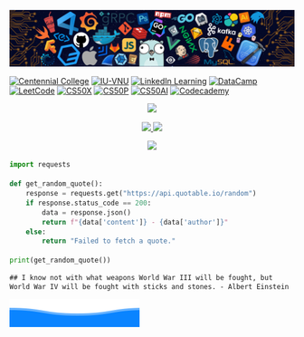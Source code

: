 ![](assets/header.png)

[![Centennial
College](https://img.shields.io/badge/-Centennial%20College-d4e039?style=flat&logo=Centennial-College&logoColor=white)](https://github.com/ttran375)
[![IU-VNU](https://img.shields.io/badge/-IU--VNU-198fd9?style=flat&logo=International-University&logoColor=white)](https://github.com/datttrian/iu-mafe)
[![LinkedIn
Learning](https://img.shields.io/badge/-LinkedIn%20Learning-0073B1?style=flat&logo=LinkedIn&logoColor=white)](https://github.com/datttrian/linkedin-learning)
[![DataCamp](https://img.shields.io/badge/-DataCamp-03EF62?style=flat&logo=DataCamp&logoColor=white)](https://github.com/datttrian/datacamp)
[![LeetCode](https://img.shields.io/badge/-LeetCode-FFA116?style=flat&logo=LeetCode&logoColor=white)](https://github.com/datttrian/leetcode)
[![CS50X](https://img.shields.io/badge/-CS50X-e00000?style=flat&logo=CS50&logoColor=white)](https://github.com/datttrian/cs50x)
[![CS50P](https://img.shields.io/badge/-CS50P-e00000?style=flat&logo=CS50&logoColor=white)](https://github.com/datttrian/cs50p)
[![CS50AI](https://img.shields.io/badge/-CS50AI-e00000?style=flat&logo=CS50&logoColor=white)](https://github.com/datttrian/cs50ai)
[![Codecademy](https://img.shields.io/badge/-Codecademy-1F4056?style=flat&logo=Codecademy&logoColor=white)](https://github.com/datttrian/codecademy)

<p align="center">

<a href="https://github.com/datttrian">
<img src="https://github-stats-alpha.vercel.app/api?username=datttrian">
</a>

</p>

<p align="center">

<a href="https://github.com/datttrian">
<img src="https://github-readme-stats.vercel.app/api/top-langs?username=datttrian&&show_icons=true&locale=en&layout=compact&langs_count=10">
<img src="http://github-profile-summary-cards.vercel.app/api/cards/repos-per-language?username=datttrian">
</a>

</p>

<p align="center">

<a href="https://github.com/datttrian">
<img src="http://github-profile-summary-cards.vercel.app/api/cards/profile-details?username=datttrian">
</a>

</p>

``` python
import requests

def get_random_quote():
    response = requests.get("https://api.quotable.io/random")
    if response.status_code == 200:
        data = response.json()
        return f"{data['content']} - {data['author']}"
    else:
        return "Failed to fetch a quote."

print(get_random_quote())
```

    ## I know not with what weapons World War III will be fought, but World War IV will be fought with sticks and stones. - Albert Einstein

![](assets/footer.svg)
